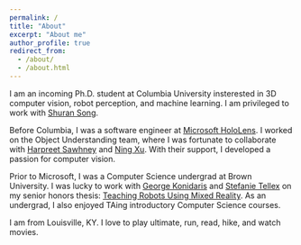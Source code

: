 ```yaml
---
permalink: /
title: "About"
excerpt: "About me"
author_profile: true
redirect_from: 
  - /about/
  - /about.html
---
```


I am an incoming Ph.D. student at Columbia University insterested in 3D computer vision, robot perception, and machine learning. I am privileged to work with [Shuran Song](https://shurans.github.io/).

Before Columbia, I was a software engineer at [Microsoft HoloLens](https://www.microsoft.com/en-us/hololens). I worked on the Object Understanding team, where I was fortunate to collaborate with [Harpreet Sawhney](https://www.linkedin.com/in/harpreet-sawhney-2b024b28/) and [Ning Xu](https://www.linkedin.com/in/ning-xu-5a687896/). With their support, I developed a passion for computer vision.

Prior to Microsoft, I was a Computer Science undergrad at Brown University. I was lucky to work with [George Konidaris](https://cs.brown.edu/~gdk/) and [Stefanie Tellex](https://cs.brown.edu/people/stellex/index.html) on my senior honors thesis: [Teaching Robots Using Mixed Reality](http://cs.brown.edu/research/pubs/theses/ugrad/2018/gadre.samir.pdf). As an undergrad, I also enjoyed TAing introductory Computer Science courses.

I am from Louisville, KY. I love to play ultimate, run, read, hike, and watch movies.
